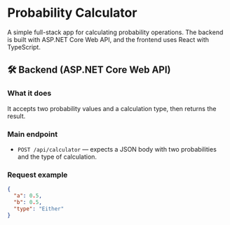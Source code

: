 # Probability Calculator

A simple full-stack app for calculating probability operations. The backend is built with ASP.NET Core Web API, and the frontend uses React with TypeScript.

## 🛠️ Backend (ASP.NET Core Web API)

### What it does

It accepts two probability values and a calculation type, then returns the result.

### Main endpoint

- `POST /api/calculator` — expects a JSON body with two probabilities and the type of calculation.

### Request example

```json
{
  "a": 0.5,
  "b": 0.5,
  "type": "Either"
}
